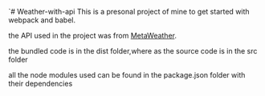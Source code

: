 `# Weather-with-api
This is a presonal project of mine to get started with webpack and babel.

the API used in the project was from <a href="https://www.metaweather.com">MetaWeather</a>.

the bundled code is in the dist folder,where as the source code is in the src folder

all the node modules used can be found in the package.json folder with their dependencies
